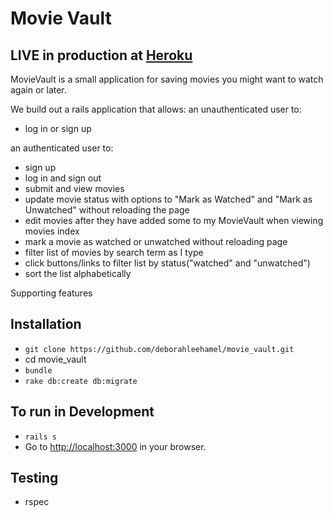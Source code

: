 # Movie Vault

## LIVE in production at [Heroku](https://herokuapp.com/)

MovieVault is a small application for saving movies you might want to watch again or later.

We build out a rails application that allows:
an unauthenticated user to:
* log in or sign up

 an authenticated user to:
  * sign up
  * log in and sign out
  * submit and view movies
  * update movie status with options to "Mark as Watched" and "Mark as Unwatched" without reloading the page
  * edit movies after they have added some to my MovieVault when viewing movies index
  * mark a movie as watched or unwatched without reloading page
  * filter list of movies by search term as I type
  * click buttons/links to filter list by status("watched" and "unwatched")
  * sort the list alphabetically

  Supporting features

  ## Installation
  * `git clone https://github.com/deborahleehamel/movie_vault.git`
  *  cd movie_vault
  * `bundle`
  * `rake db:create db:migrate`

  ## To run in Development
  * `rails s`
  * Go to [http://localhost:3000](http://localhost:3000) in your browser.

  ## Testing
  * rspec
